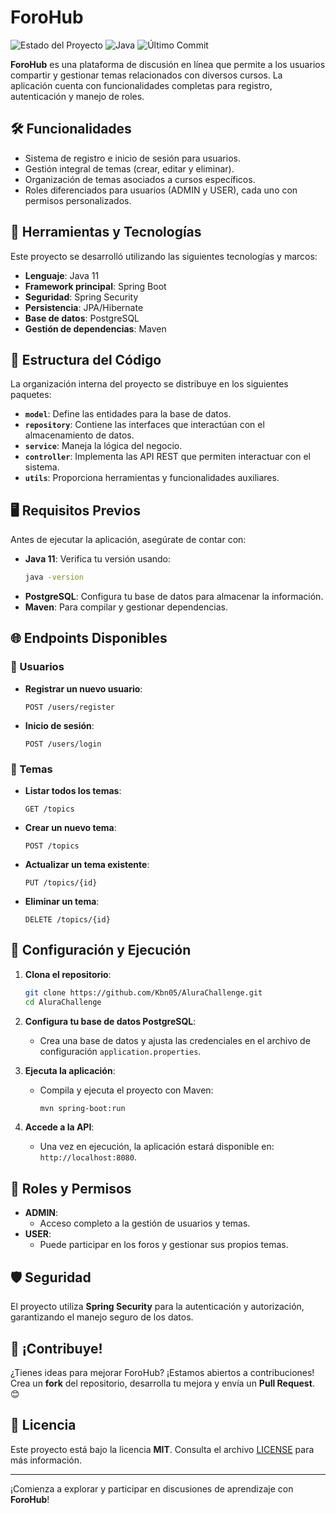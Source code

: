 # ForoHub

![Estado del Proyecto](https://img.shields.io/badge/estado-finalizado-green)
![Java](https://img.shields.io/badge/Java-21-blue.svg)
![Último Commit](https://img.shields.io/github/last-commit/Kbn05/AluraChallenge.svg)

**ForoHub** es una plataforma de discusión en línea que permite a los usuarios compartir y gestionar temas relacionados con diversos cursos. La aplicación cuenta con funcionalidades completas para registro, autenticación y manejo de roles.

## 🛠️ Funcionalidades

- Sistema de registro e inicio de sesión para usuarios.
- Gestión integral de temas (crear, editar y eliminar).
- Organización de temas asociados a cursos específicos.
- Roles diferenciados para usuarios (ADMIN y USER), cada uno con permisos personalizados.

## 🔧 Herramientas y Tecnologías

Este proyecto se desarrolló utilizando las siguientes tecnologías y marcos:

- **Lenguaje**: Java 11
- **Framework principal**: Spring Boot
- **Seguridad**: Spring Security
- **Persistencia**: JPA/Hibernate
- **Base de datos**: PostgreSQL
- **Gestión de dependencias**: Maven

## 📂 Estructura del Código

La organización interna del proyecto se distribuye en los siguientes paquetes:

- **`model`**: Define las entidades para la base de datos.
- **`repository`**: Contiene las interfaces que interactúan con el almacenamiento de datos.
- **`service`**: Maneja la lógica del negocio.
- **`controller`**: Implementa las API REST que permiten interactuar con el sistema.
- **`utils`**: Proporciona herramientas y funcionalidades auxiliares.

## 🖥️ Requisitos Previos

Antes de ejecutar la aplicación, asegúrate de contar con:

- **Java 11**: Verifica tu versión usando:
    ```bash
    java -version
    ```
- **PostgreSQL**: Configura tu base de datos para almacenar la información.
- **Maven**: Para compilar y gestionar dependencias.

## 🌐 Endpoints Disponibles

### 📌 Usuarios
- **Registrar un nuevo usuario**:
    ```
    POST /users/register
    ```
- **Inicio de sesión**:
    ```
    POST /users/login
    ```

### 📌 Temas
- **Listar todos los temas**:
    ```
    GET /topics
    ```
- **Crear un nuevo tema**:
    ```
    POST /topics
    ```
- **Actualizar un tema existente**:
    ```
    PUT /topics/{id}
    ```
- **Eliminar un tema**:
    ```
    DELETE /topics/{id}
    ```

## 🚀 Configuración y Ejecución

1. **Clona el repositorio**:
    ```bash
    git clone https://github.com/Kbn05/AluraChallenge.git
    cd AluraChallenge
    ```

2. **Configura tu base de datos PostgreSQL**:
    - Crea una base de datos y ajusta las credenciales en el archivo de configuración `application.properties`.

3. **Ejecuta la aplicación**:
    - Compila y ejecuta el proyecto con Maven:
        ```bash
        mvn spring-boot:run
        ```

4. **Accede a la API**:
    - Una vez en ejecución, la aplicación estará disponible en: `http://localhost:8080`.

## 🎯 Roles y Permisos

- **ADMIN**:
    - Acceso completo a la gestión de usuarios y temas.
- **USER**:
    - Puede participar en los foros y gestionar sus propios temas.

## 🛡️ Seguridad

El proyecto utiliza **Spring Security** para la autenticación y autorización, garantizando el manejo seguro de los datos.

## 🌟 ¡Contribuye!

¿Tienes ideas para mejorar ForoHub? ¡Estamos abiertos a contribuciones! Crea un **fork** del repositorio, desarrolla tu mejora y envía un **Pull Request**. 😊

## 📝 Licencia

Este proyecto está bajo la licencia **MIT**. Consulta el archivo [LICENSE](LICENSE) para más información.

---

¡Comienza a explorar y participar en discusiones de aprendizaje con **ForoHub**!
